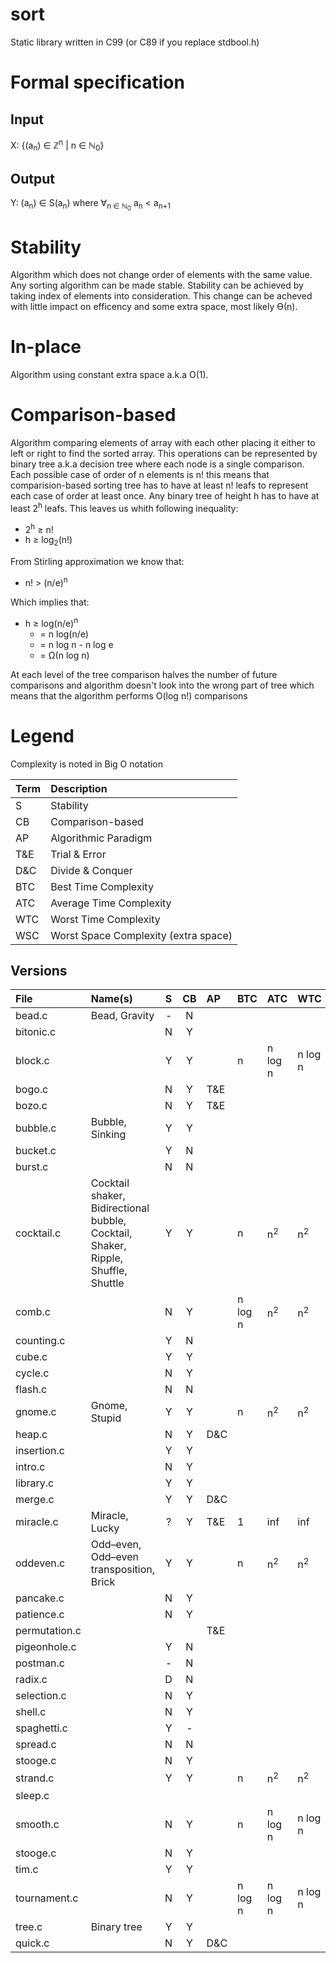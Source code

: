 # sort
Static library written in C99 (or C89 if you replace stdbool.h)

# Formal specification

## Input

X: {(a<sub>n</sub>) &isin; &#8484;<sup>n</sup> | n &isin; &#8469;<sub>0</sub>}

## Output

Y: (a<sub>n</sub>) &isin; S<sub></sub>(a<sub>n</sub>) where &forall;<sub>n &isin; &#8469;<sub>0</sub></sub> a<sub>n</sub> < a<sub>n+1</sub> 

# Stability
Algorithm which does not change order of elements with the same value.
Any sorting algorithm can be made stable. 
Stability can be achieved by taking index of elements into consideration.
This change can be acheved with little impact on efficency and some extra space, most likely &#1012;(n).

# In-place
Algorithm using constant extra space a.k.a O(1).

# Comparison-based
Algorithm comparing elements of array with each other placing it either to left or right to find the sorted array. 
This operations can be represented by binary tree a.k.a decision tree where each node is a single comparison. 
Each possible case of order of n elements is n! 
this means that comparision-based sorting tree has to have at least n! leafs to represent each case of order at least once. 
Any binary tree of height h has to have at least 2<sup>h</sup> leafs.
This leaves us whith following inequality:

* 2<sup>h</sup> &ge; n!
* h &ge; log<sub>2</sub>(n!)

From Stirling approximation we know that:

* n! > (n/e)<sup>n</sup>

Which implies that:

* h &ge; log(n/e)<sup>n</sup> 
  * = n log(n/e)
  * = n log n - n log e
  * = &Omega;(n log n)

At each level of the tree comparison halves the number of future comparisons 
and algorithm doesn't look into the wrong part of tree which means that the algorithm performs O(log n!) comparisons   

# Legend
Complexity is noted in Big O notation

| Term | Description                          |
|:-----|:-------------------------------------|
| S    | Stability                            |
| CB   | Comparison-based                     |
| AP   | Algorithmic Paradigm                 |
| T&E  | Trial & Error                        |
| D&C  | Divide & Conquer                     |
| BTC  | Best Time Complexity                 |
| ATC  | Average Time Complexity              |
| WTC  | Worst Time Complexity                |
| WSC  | Worst Space Complexity (extra space) |

## Versions

| File          | Name(s)                                                                           | S | CB | AP  |   BTC   | ATC | WTC | WSC |
|:--------------|:----------------------------------------------------------------------------------|:-:|:--:|:----|:--------|:----|:----|:---:|
| bead.c        | Bead, Gravity                                                                     | - | N  |     |                      |                         |                       |
| bitonic.c     |                                                                                   | N | Y  |     |                      |                         |                       |
| block.c       |                                                                                   | Y | Y  |     | n       | n log n | n log n | 1 |
| bogo.c        |                                                                                   | N | Y  | T&E |                      |                         |                       |
| bozo.c        |                                                                                   | N | Y  | T&E |                      |                         |                       |
| bubble.c      | Bubble, Sinking                                                                   | Y | Y  |     |                      |                         |                       |
| bucket.c      |                                                                                   | Y | N  |     |                      |                         |                       |
| burst.c       |                                                                                   | N | N  |     |                      |                         |                       |
| cocktail.c    | Cocktail shaker, Bidirectional bubble, Cocktail, Shaker, Ripple, Shuffle, Shuttle | Y | Y  |     | n       | n<sup>2</sup> | n<sup>2</sup> | 1 |
| comb.c        |                                                                                   | N | Y  |     | n log n | n<sup>2</sup> | n<sup>2</sup> | 1 |
| counting.c    |                                                                                   | Y | N  |     |                      |                         |                       |
| cube.c        |                                                                                   | Y | Y  |     |                      |                         |                       |
| cycle.c       |                                                                                   | N | Y  |     |                      |                         |                       |
| flash.c       |                                                                                   | N | N  |     |                      |                         |                       |
| gnome.c       | Gnome, Stupid                                                                     | Y | Y  |     | n       | n<sup>2</sup> | n<sup>2</sup> | 1 |
| heap.c        |                                                                                   | N | Y  | D&C |                      |                         |                       |
| insertion.c   |                                                                                   | Y | Y  |     |                      |                         |                       |
| intro.c       |                                                                                   | N | Y  |     |                      |                         |                       |
| library.c     |                                                                                   | Y | Y  |     |                      |                         |                       |
| merge.c       |                                                                                   | Y | Y  | D&C |                      |                         |                       |                        
| miracle.c     | Miracle, Lucky                                                                    | ? | Y  | T&E | 1       | inf           | inf          | 1 |
| oddeven.c     | Odd–even, Odd–even transposition, Brick                                           | Y | Y  |     | n       | n<sup>2</sup> | n<sup>2</sup> | 1 |
| pancake.c     |                                                                                   | N | Y  |     |                      |                         |                       |
| patience.c    |                                                                                   | N | Y  |     |                      |                         |                       |
| permutation.c |                                                                                   |   |    | T&E |                      |                         |                       |
| pigeonhole.c  |                                                                                   | Y | N  |     |                      |                         |                       |
| postman.c     |                                                                                   | - | N  |     |                      |                         |                       |
| radix.c       |                                                                                   | D | N  |     |                      |                         |                       |
| selection.c   |                                                                                   | N | Y  |     |                      |                         |                       |
| shell.c       |                                                                                   | N | Y  |     |                      |                         |                       |
| spaghetti.c   |                                                                                   | Y | -  |     |                      |                         |                       |
| spread.c      |                                                                                   | N | N  |     |                      |                         |                       |
| stooge.c      |                                                                                   | N | Y  |     |                      |                         |                       |
| strand.c      |                                                                                   | Y | Y  |     | n       | n<sup>2</sup> | n<sup>2</sup> | n |
| sleep.c       |                                                                                   |   |    |     |                      |                         |                       |
| smooth.c      |                                                                                   | N | Y  |     | n       | n log n | n log n | 1 |
| stooge.c      |                                                                                   | N | Y  |     |                      |                         |                       |
| tim.c         |                                                                                   | Y | Y  |     |                      |                         |                       |
| tournament.c  |                                                                                   | N | Y  |     | n log n | n log n        | n log n | n |                       |
| tree.c        | Binary tree                                                                       | Y | Y  |     |                      |                         |                       |
| quick.c       |                                                                                   | N | Y  | D&C |                      |                         |                       |
